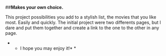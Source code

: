 ##**Makes your own choice.**

This project possibilities you add to a stylish list, the movies that you like most. Easily and quickly.
The initial project were two differents pages, but I dare and put them together and create a link to the one to the other in any page.
* * I hope you may enjoy it!* *
